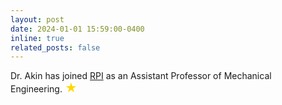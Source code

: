```yaml
---
layout: post
date: 2024-01-01 15:59:00-0400
inline: true
related_posts: false
---
```

 <style>
        .star {
            font-size: 19px; /* Adjust the size as needed */
            color: gold; /* You can change the color */
        }
    </style>
<body>
   

Dr. Akin has joined [RPI](https://www.rpi.edu/) as an Assistant Professor of Mechanical Engineering.  <span class="star">&#9733;</span>
 
